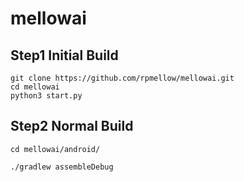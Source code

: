 # mellowai

## Step1 Initial Build

```
git clone https://github.com/rpmellow/mellowai.git
cd mellowai
python3 start.py
```

## Step2 Normal Build

```
cd mellowai/android/
```
```
./gradlew assembleDebug
```
